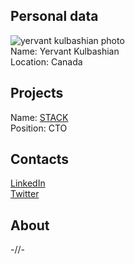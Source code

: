 ## Personal data
![yervant kulbashian photo](photo/yervant_kulbashian.jpg)  
Name:   Yervant Kulbashian  
Location: Canada  
## Projects 
Name: [STACK](../projects/stack.md)  
Position: CTO   
## Contacts
[LinkedIn](https://www.linkedin.com/in/ykulbashian/)      
[Twitter](https://twitter.com/ykulbashian)  
## About
-//-
